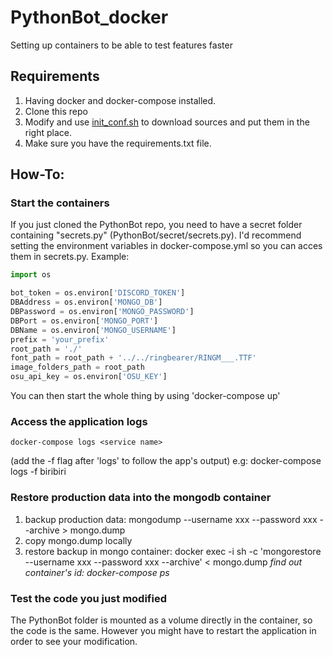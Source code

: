# PythonBot_docker
Setting up containers to be able to test features faster

## Requirements
1. Having docker and docker-compose installed.
2. Clone this repo
3. Modify and use [init_conf.sh](init_conf.sh) to download sources and put them in the right place.
4. Make sure you have the requirements.txt file.

## How-To:

### Start the containers
If you just cloned the PythonBot repo, you need to have a secret folder containing "secrets.py" (PythonBot/secret/secrets.py).
I'd recommend setting the environment variables in docker-compose.yml so you can acces them in secrets.py.
Example:
```python
import os

bot_token = os.environ['DISCORD_TOKEN']
DBAddress = os.environ['MONGO_DB']
DBPassword = os.environ['MONGO_PASSWORD']
DBPort = os.environ['MONGO_PORT']
DBName = os.environ['MONGO_USERNAME']
prefix = 'your_prefix'
root_path = './'
font_path = root_path + '../../ringbearer/RINGM___.TTF'
image_folders_path = root_path
osu_api_key = os.environ['OSU_KEY']
```
You can then start the whole thing by using 'docker-compose up'

### Access the application logs
```
docker-compose logs <service name>
```
(add the -f flag after 'logs' to follow the app's output)
e.g: docker-compose logs -f biribiri

### Restore production data into the mongodb container
  1. backup production data: mongodump --username xxx --password xxx --archive > mongo.dump
  2. copy mongo.dump locally
  3. restore backup in mongo container: docker exec -i <container> sh -c 'mongorestore --username xxx --password xxx --archive' < mongo.dump
  *find out container's id: docker-compose ps*

### Test the code you just modified
The PythonBot folder is mounted as a volume directly in the container, so the code is the same. However you might have to restart the application in order to see your modification.
